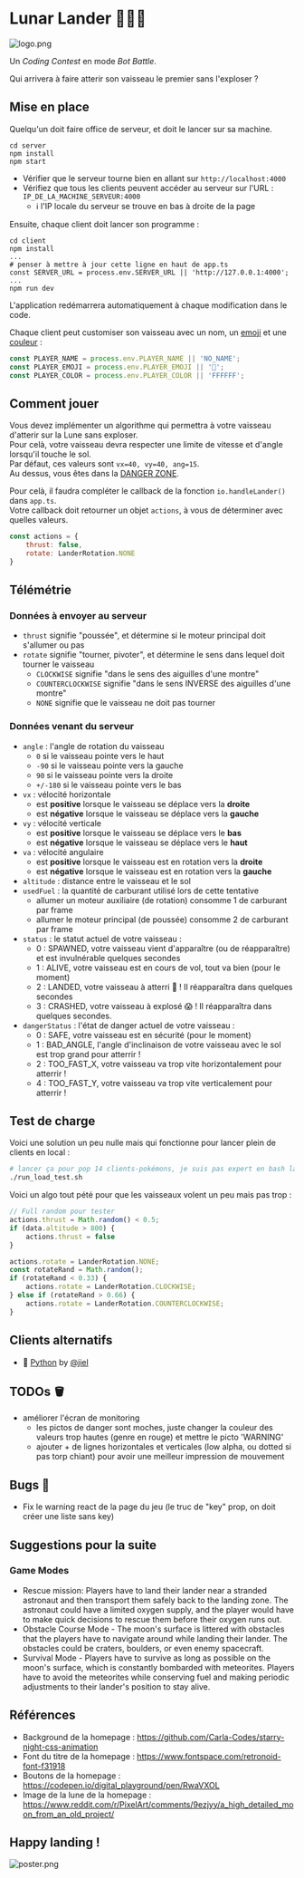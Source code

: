 # Lunar Lander 🧑‍🚀🚀

![logo.png](logo.png)

Un *Coding Contest* en mode *Bot Battle*.

Qui arrivera à faire atterir son vaisseau le premier sans l'exploser ?

## Mise en place

Quelqu'un doit faire office de serveur, et doit le lancer sur sa machine.

```shell
cd server
npm install
npm start
```

- Vérifier que le serveur tourne bien en allant sur `http://localhost:4000`  
- Vérifiez que tous les clients peuvent accéder au serveur sur l'URL : `IP_DE_LA_MACHINE_SERVEUR:4000`
  - ℹ️ l'IP locale du serveur se trouve en bas à droite de la page

Ensuite, chaque client doit lancer son programme :
```shell
cd client
npm install
...
# penser à mettre à jour cette ligne en haut de app.ts
const SERVER_URL = process.env.SERVER_URL || 'http://127.0.0.1:4000';
...
npm run dev
```
L'application redémarrera automatiquement à chaque modification dans le code.

Chaque client peut customiser son vaisseau avec un nom, un [emoji](https://emojipedia.org/) et une [couleur](https://www.colorhexa.com/) : 

```javascript
const PLAYER_NAME = process.env.PLAYER_NAME || 'NO_NAME';
const PLAYER_EMOJI = process.env.PLAYER_EMOJI || '💩';
const PLAYER_COLOR = process.env.PLAYER_COLOR || 'FFFFFF';
```

## Comment jouer

Vous devez implémenter un algorithme qui permettra à votre vaisseau d'atterir sur la Lune sans exploser.  
Pour celà, votre vaisseau devra respecter une limite de vitesse et d'angle lorsqu'il touche le sol.  
Par défaut, ces valeurs sont `vx=40, vy=40, ang=15`.  
Au dessus, vous êtes dans la [DANGER ZONE](https://www.youtube.com/watch?v=siwpn14IE7E&ab_channel=KennyLogginsVEVO).  

Pour celà, il faudra compléter le callback de la fonction `io.handleLander()` dans `app.ts`.  
Votre callback doit retourner un objet `actions`, à vous de déterminer avec quelles valeurs.  

```javascript
const actions = {
    thrust: false,
    rotate: LanderRotation.NONE
}
```

## Télémétrie

### Données à envoyer au serveur

- `thrust` signifie "poussée", et détermine si le moteur principal doit s'allumer ou pas
- `rotate` signifie "tourner, pivoter", et détermine le sens dans lequel doit tourner le vaisseau
  - `CLOCKWISE` signifie "dans le sens des aiguilles d'une montre"
  - `COUNTERCLOCKWISE` signifie "dans le sens INVERSE des aiguilles d'une montre"
  - `NONE` signifie que le vaisseau ne doit pas tourner

### Données venant du serveur

- `angle` : l'angle de rotation du vaisseau
  - `0` si le vaisseau pointe vers le haut
  - `-90` si le vaisseau pointe vers la gauche
  - `90` si le vaisseau pointe vers la droite
  - `+/-180` si le vaisseau pointe vers le bas
- `vx` : vélocité horizontale
  - est **positive** lorsque le vaisseau se déplace vers la **droite**
  - est **négative** lorsque le vaisseau se déplace vers la **gauche**
- `vy` : vélocité verticale
  - est **positive** lorsque le vaisseau se déplace vers le **bas**
  - est **négative** lorsque le vaisseau se déplace vers le **haut**
- `va` : vélocité angulaire
  - est **positive** lorsque le vaisseau est en rotation vers la **droite**
  - est **négative** lorsque le vaisseau est en rotation vers la **gauche**
- `altitude` : distance entre le vaisseau et le sol
- `usedFuel` : la quantité de carburant utilisé lors de cette tentative
  - allumer un moteur auxiliaire (de rotation) consomme 1 de carburant par frame
  - allumer le moteur principal (de poussée) consomme 2 de carburant par frame 
- `status` : le statut actuel de votre vaisseau :
  - 0 : SPAWNED, votre vaisseau vient d'apparaître (ou de réapparaître) et est invulnérable quelques secondes
  - 1 : ALIVE, votre vaisseau est en cours de vol, tout va bien (pour le moment)
  - 2 : LANDED, votre vaisseau à atterri 🎉 ! Il réapparaîtra dans quelques secondes
  - 3 : CRASHED, votre vaisseau à explosé 😱 ! Il réapparaîtra dans quelques secondes.
- `dangerStatus` : l'état de danger actuel de votre vaisseau :
  - 0 : SAFE, votre vaisseau est en sécurité (pour le moment)
  - 1 : BAD_ANGLE, l'angle d'inclinaison de votre vaisseau avec le sol est trop grand pour atterrir !
  - 2 : TOO_FAST_X, votre vaisseau va trop vite horizontalement pour atterrir !
  - 4 : TOO_FAST_Y, votre vaisseau va trop vite verticalement pour atterrir !

## Test de charge 

Voici une solution un peu nulle mais qui fonctionne pour lancer plein de clients en local :

```bash
# lancer ça pour pop 14 clients-pokémons, je suis pas expert en bash laissez moi tranquille
./run_load_test.sh
```

Voici un algo tout pété pour que les vaisseaux volent un peu mais pas trop :

```js
// Full random pour tester
actions.thrust = Math.random() < 0.5;
if (data.altitude > 800) {
    actions.thrust = false
}

actions.rotate = LanderRotation.NONE;
const rotateRand = Math.random();
if (rotateRand < 0.33) {
    actions.rotate = LanderRotation.CLOCKWISE;
} else if (rotateRand > 0.66) {
    actions.rotate = LanderRotation.COUNTERCLOCKWISE;
}
```

## Clients alternatifs

- 🐍 [Python](https://github.com/jiel/intrepyx) by [@jiel](https://github.com/jiel)  

## TODOs 🪣

- améliorer l'écran de monitoring
  - les pictos de danger sont moches, juste changer la couleur des valeurs trop hautes (genre en rouge) et mettre le picto 'WARNING'
  - ajouter + de lignes horizontales et verticales (low alpha, ou dotted si pas torp chiant) pour avoir une meilleur impression de mouvement

## Bugs 🐛

- Fix le warning react de la page du jeu (le truc de "key" prop, on doit créer une liste sans key)

## Suggestions pour la suite 

### Game Modes

- Rescue mission: Players have to land their lander near a stranded astronaut and then transport them safely back to the landing zone. The astronaut could have a limited oxygen supply, and the player would have to make quick decisions to rescue them before their oxygen runs out.
- Obstacle Course Mode - The moon's surface is littered with obstacles that the players have to navigate around while landing their lander. The obstacles could be craters, boulders, or even enemy spacecraft.
- Survival Mode - Players have to survive as long as possible on the moon's surface, which is constantly bombarded with meteorites. Players have to avoid the meteorites while conserving fuel and making periodic adjustments to their lander's position to stay alive.

## Références 

- Background de la homepage : https://github.com/Carla-Codes/starry-night-css-animation
- Font du titre de la homepage : https://www.fontspace.com/retronoid-font-f31918
- Boutons de la homepage : https://codepen.io/digital_playground/pen/RwaVXOL
- Image de la lune de la homepage : https://www.reddit.com/r/PixelArt/comments/9ezjyy/a_high_detailed_moon_from_an_old_project/

## Happy landing !

![poster.png](poster.png)
